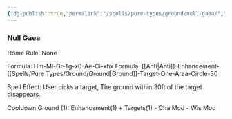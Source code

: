 ```yaml
---
{"dg-publish":true,"permalink":"/spells/pure-types/ground/null-gaea/","tags":["Spell/Ground","Spell/Anti"]}
---
```


### Null Gaea
Home Rule: None

Formula: Hm-Ml-Gr-Tg-x0-Ae-Ci-xhx
Formula: [[Anti\|Anti]]-Enhancement-[[Spells/Pure Types/Ground/Ground\|Ground]]-Target-One-Area-Circle-30

Spell Effect:
User picks a target, The ground within 30ft of the target disappears.

Cooldown
Ground (1): Enhancement(1) + Targets(1) - Cha Mod - Wis Mod